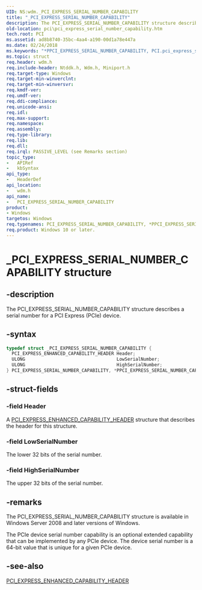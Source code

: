 ```yaml
---
UID: NS:wdm._PCI_EXPRESS_SERIAL_NUMBER_CAPABILITY
title: "_PCI_EXPRESS_SERIAL_NUMBER_CAPABILITY"
description: The PCI_EXPRESS_SERIAL_NUMBER_CAPABILITY structure describes a serial number for a PCI Express (PCIe) device.
old-location: pci\pci_express_serial_number_capability.htm
tech.root: PCI
ms.assetid: ad8b8740-35bc-4aa4-a190-00d1a78e447a
ms.date: 02/24/2018
ms.keywords: "*PPCI_EXPRESS_SERIAL_NUMBER_CAPABILITY, PCI.pci_express_serial_number_capability, PCI_EXPRESS_SERIAL_NUMBER_CAPABILITY, PCI_EXPRESS_SERIAL_NUMBER_CAPABILITY structure [Buses], PPCI_EXPRESS_SERIAL_NUMBER_CAPABILITY, PPCI_EXPRESS_SERIAL_NUMBER_CAPABILITY structure pointer [Buses], _PCI_EXPRESS_SERIAL_NUMBER_CAPABILITY, pci_struct_0d9ab097-6980-40b4-8c25-02ad8239588b.xml, wdm/PCI_EXPRESS_SERIAL_NUMBER_CAPABILITY, wdm/PPCI_EXPRESS_SERIAL_NUMBER_CAPABILITY"
ms.topic: struct
req.header: wdm.h
req.include-header: Ntddk.h, Wdm.h, Miniport.h
req.target-type: Windows
req.target-min-winverclnt:
req.target-min-winversvr:
req.kmdf-ver:
req.umdf-ver:
req.ddi-compliance:
req.unicode-ansi:
req.idl:
req.max-support:
req.namespace:
req.assembly:
req.type-library:
req.lib:
req.dll:
req.irql: PASSIVE_LEVEL (see Remarks section)
topic_type:
-	APIRef
-	kbSyntax
api_type:
-	HeaderDef
api_location:
-	wdm.h
api_name:
-	PCI_EXPRESS_SERIAL_NUMBER_CAPABILITY
product:
- Windows
targetos: Windows
req.typenames: PCI_EXPRESS_SERIAL_NUMBER_CAPABILITY, *PPCI_EXPRESS_SERIAL_NUMBER_CAPABILITY
req.product: Windows 10 or later.
---
```


# _PCI_EXPRESS_SERIAL_NUMBER_CAPABILITY structure


## -description


The PCI_EXPRESS_SERIAL_NUMBER_CAPABILITY structure describes a serial number for a PCI Express (PCIe) device.


## -syntax


```cpp
typedef struct _PCI_EXPRESS_SERIAL_NUMBER_CAPABILITY {
  PCI_EXPRESS_ENHANCED_CAPABILITY_HEADER Header;
  ULONG                                  LowSerialNumber;
  ULONG                                  HighSerialNumber;
} PCI_EXPRESS_SERIAL_NUMBER_CAPABILITY, *PPCI_EXPRESS_SERIAL_NUMBER_CAPABILITY;
```


## -struct-fields




### -field Header

A <a href="https://msdn.microsoft.com/library/windows/hardware/ff537466">PCI_EXPRESS_ENHANCED_CAPABILITY_HEADER</a> structure that describes the header for this structure.


### -field LowSerialNumber

The lower 32 bits of the serial number.


### -field HighSerialNumber

The upper 32 bits of the serial number.


## -remarks



The PCI_EXPRESS_SERIAL_NUMBER_CAPABILITY structure is available in Windows Server 2008 and later versions of Windows.

The PCIe device serial number capability is an optional extended capability that can be implemented by any PCIe device. The device serial number is a 64-bit value that is unique for a given PCIe device.




## -see-also

<a href="https://msdn.microsoft.com/library/windows/hardware/ff537466">PCI_EXPRESS_ENHANCED_CAPABILITY_HEADER</a>



 

 


